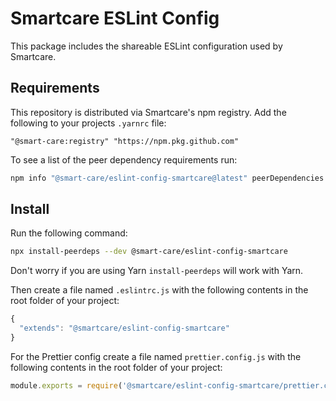# Smartcare ESLint Config

This package includes the shareable ESLint configuration used by Smartcare.

## Requirements

This repository is distributed via Smartcare's npm registry. Add the following to your projects `.yarnrc` file:

```
"@smart-care:registry" "https://npm.pkg.github.com"
```

To see a list of the peer dependency requirements run:

```sh
npm info "@smart-care/eslint-config-smartcare@latest" peerDependencies
```

## Install

Run the following command:

```sh
npx install-peerdeps --dev @smart-care/eslint-config-smartcare
```

Don't worry if you are using Yarn `install-peerdeps` will work with Yarn.

Then create a file named `.eslintrc.js` with the following contents in the root folder of your project:

```js
{
  "extends": "@smartcare/eslint-config-smartcare"
}
```

For the Prettier config create a file named `prettier.config.js` with the following contents in the root folder of your project:

```js
module.exports = require('@smartcare/eslint-config-smartcare/prettier.config');
```
